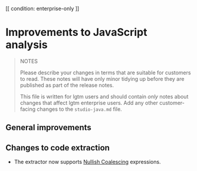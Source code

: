 [[ condition: enterprise-only ]]

# Improvements to JavaScript analysis

> NOTES
>
> Please describe your changes in terms that are suitable for
> customers to read. These notes will have only minor tidying up
> before they are published as part of the release notes.
>
> This file is written for lgtm users and should contain *only*
> notes about changes that affect lgtm enterprise users. Add
> any other customer-facing changes to the `studio-java.md`
> file.
>

## General improvements

## Changes to code extraction

* The extractor now supports [Nullish Coalescing](https://github.com/tc39/proposal-nullish-coalescing) expressions.
